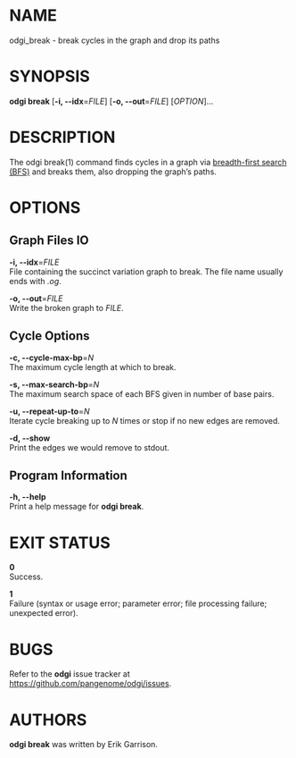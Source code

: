 # NAME

odgi\_break - break cycles in the graph and drop its paths

# SYNOPSIS

**odgi break** \[**-i, --idx**=*FILE*\] \[**-o, --out**=*FILE*\] \[*OPTION*\]…

# DESCRIPTION

The odgi break(1) command finds cycles in a graph via [breadth-first search (BFS)](https://en.wikipedia.org/wiki/Breadth-first_search) and breaks them, also dropping the graph’s paths.

# OPTIONS

## Graph Files IO

**-i, --idx**=*FILE*  
File containing the succinct variation graph to break. The file name usually ends with *.og*.

**-o, --out**=*FILE*  
Write the broken graph to *FILE*.

## Cycle Options

**-c, --cycle-max-bp**=*N*  
The maximum cycle length at which to break.

**-s, --max-search-bp**=*N*  
The maximum search space of each BFS given in number of base pairs.

**-u, --repeat-up-to**=*N*  
Iterate cycle breaking up to *N* times or stop if no new edges are removed.

**-d, --show**  
Print the edges we would remove to stdout.

## Program Information

**-h, --help**  
Print a help message for **odgi break**.

# EXIT STATUS

**0**  
Success.

**1**  
Failure (syntax or usage error; parameter error; file processing failure; unexpected error).

# BUGS

Refer to the **odgi** issue tracker at <https://github.com/pangenome/odgi/issues>.

# AUTHORS

**odgi break** was written by Erik Garrison.
